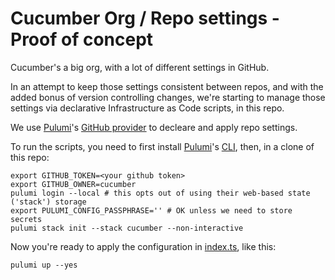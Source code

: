 # Cucumber Org / Repo settings - Proof of concept

Cucumber's a big org, with a lot of different settings in GitHub.

In an attempt to keep those settings consistent between repos, and with the added bonus of version controlling changes, we're starting to manage those settings via declarative Infrastructure as Code scripts, in this repo.

We use [Pulumi]'s [GitHub provider](https://www.pulumi.com/registry/packages/github/) to decleare and apply repo settings.

To run the scripts, you need to first install [Pulumi]'s [CLI], then, in a clone of this repo:

	export GITHUB_TOKEN=<your github token>
	export GITHUB_OWNER=cucumber
	pulumi login --local # this opts out of using their web-based state ('stack') storage
	export PULUMI_CONFIG_PASSPHRASE='' # OK unless we need to store secrets
	pulumi stack init --stack cucumber --non-interactive

Now you're ready to apply the configuration in [index.ts](./index.ts), like this:

	pulumi up --yes


[Pulumi]:https://www.pulumi.com/
[CLI]:https://www.pulumi.com/docs/get-started/install/